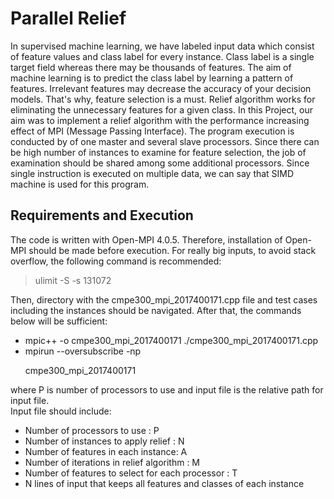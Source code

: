 # Parallel Relief

In supervised machine learning, we have labeled input data which consist of feature values and
class label for every instance. Class label is a single target field whereas there may be thousands
of features. The aim of machine learning is to predict the class label by learning a pattern of
features. Irrelevant features may decrease the accuracy of your decision models. That's why, feature selection is a must.
Relief algorithm works for eliminating the unnecessary features for a given class.
In this Project, our aim was to implement a relief algorithm with the performance increasing effect of MPI (Message Passing Interface). 
The program execution is conducted by of one master and several slave processors. Since there can be high number
of instances to examine for feature selection, the job of examination should be shared among some additional processors. 
Since single instruction is executed on multiple data, we can say that SIMD machine is used for this program.

## Requirements and Execution

The code is written with Open-MPI 4.0.5. Therefore, installation of Open-MPI should be made before execution.
For really big inputs, to avoid stack overflow, the following command is recommended:
> ulimit -S -s 131072
<!-- end of the list -->
Then, directory with the cmpe300_mpi_2017400171.cpp file and test cases including the instances should be navigated. 
After that, the commands below will be sufficient:
* mpic++ -o cmpe300_mpi_2017400171 ./cmpe300_mpi_2017400171.cpp
* mpirun --oversubscribe -np <P> cmpe300_mpi_2017400171 <inputfile>
<!-- end of the list -->
where P is number of processors to use and input file is the relative path for input file. \
Input file should include:
* Number of processors to use : P
* Number of instances to apply relief : N
* Number of features in each instance: A
* Number of iterations in relief algorithm : M
* Number of features to select for each processor : T
* N lines of input that keeps all features and classes of each instance
